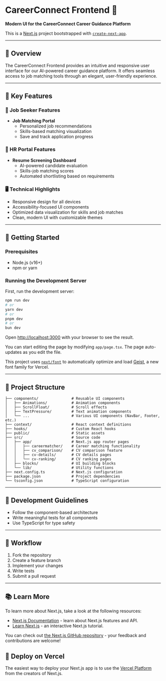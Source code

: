 # CareerConnect Frontend 🚀

**Modern UI for the CareerConnect Career Guidance Platform**

This is a [Next.js](https://nextjs.org) project bootstrapped with [`create-next-app`](https://nextjs.org/docs/app/api-reference/cli/create-next-app).

---

## 📖 Overview

The CareerConnect Frontend provides an intuitive and responsive user interface for our AI-powered career guidance platform. It offers seamless access to job matching tools through an elegant, user-friendly experience.

---

## 🎯 Key Features

### 👤 Job Seeker Features

- **Job Matching Portal**
  - Personalized job recommendations
  - Skills-based matching visualization
  - Save and track application progress


### 👔 HR Portal Features

- **Resume Screening Dashboard**
  - AI-powered candidate evaluation
  - Skills-job matching scores
  - Automated shortlisting based on requirements


### 🖥️ Technical Highlights

- Responsive design for all devices
- Accessibility-focused UI components
- Optimized data visualization for skills and job matches
- Clean, modern UI with customizable themes

---

## 🚀 Getting Started

### Prerequisites

- Node.js (v16+)
- npm or yarn

### Running the Development Server

First, run the development server:

```bash
npm run dev
# or
yarn dev
# or
pnpm dev
# or
bun dev
```

Open [http://localhost:3000](http://localhost:3000) with your browser to see the result.

You can start editing the page by modifying `app/page.tsx`. The page auto-updates as you edit the file.

This project uses [`next/font`](https://nextjs.org/docs/app/building-your-application/optimizing/fonts) to automatically optimize and load [Geist](https://vercel.com/font), a new font family for Vercel.

---

## 📂 Project Structure

```
├── components/               # Reusable UI components
│   ├── Animations/           # Animation components
│   ├── ScrollFloat/          # Scroll effects 
│   ├── TextPressure/         # Text animation components
│   └── ...                   # Various UI components (NavBar, Footer, etc.)
├── context/                  # React context definitions
├── hooks/                    # Custom React hooks
├── public/                   # Static assets
├── src/                      # Source code
│   ├── app/                  # Next.js app router pages
│   │   ├── careermatcher/    # Career matching functionality
│   │   ├── cv_comparison/    # CV comparison feature
│   │   ├── cv-details/       # CV details pages
│   │   └── cv-ranking/       # CV ranking pages
│   ├── blocks/               # UI building blocks
│   └── lib/                  # Utility functions
├── next.config.ts            # Next.js configuration
├── package.json              # Project dependencies
└── tsconfig.json             # TypeScript configuration
```

---

## 📝 Development Guidelines

- Follow the component-based architecture
- Write meaningful tests for all components
- Use TypeScript for type safety

---

## 🔄 Workflow

1. Fork the repository
2. Create a feature branch
3. Implement your changes
4. Write tests
5. Submit a pull request

---

## 📚 Learn More

To learn more about Next.js, take a look at the following resources:

- [Next.js Documentation](https://nextjs.org/docs) - learn about Next.js features and API.
- [Learn Next.js](https://nextjs.org/learn) - an interactive Next.js tutorial.

You can check out [the Next.js GitHub repository](https://github.com/vercel/next.js) - your feedback and contributions are welcome!

## 🚀 Deploy on Vercel

The easiest way to deploy your Next.js app is to use the [Vercel Platform](https://vercel.com/new?utm_medium=default-template&filter=next.js&utm_source=create-next-app&utm_campaign=create-next-app-readme) from the creators of Next.js.